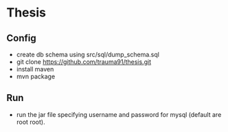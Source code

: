 # Thesis
## Config
- create db schema using src/sql/dump_schema.sql
- git clone https://github.com/trauma91/thesis.git
- install maven
- mvn package
## Run
- run the jar file specifying username and password for mysql (default are root root).
